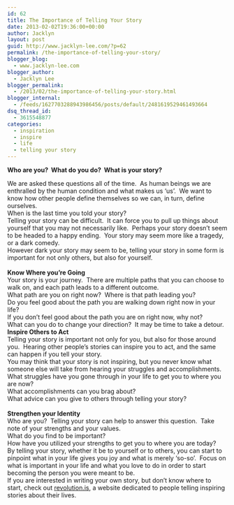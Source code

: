 ```yaml
---
id: 62
title: The Importance of Telling Your Story
date: 2013-02-02T19:36:00+00:00
author: Jacklyn
layout: post
guid: http://www.jacklyn-lee.com/?p=62
permalink: /the-importance-of-telling-your-story/
blogger_blog:
  - www.jacklyn-lee.com
blogger_author:
  - Jacklyn Lee
blogger_permalink:
  - /2013/02/the-importance-of-telling-your-story.html
blogger_internal:
  - /feeds/1627703288943986456/posts/default/2481619529461493664
dsq_thread_id:
  - 3615548877
categories:
  - inspiration
  - inspire
  - life
  - telling your story
---
```

<input class="jpibfi" type="hidden" />

**Who are you?&nbsp; What do you do?&nbsp; What is your story?** 

<div>
</div>

<div>
  We are asked these questions all of the time.&nbsp; As human beings we are enthralled by the human condition and what makes us ‘us’.&nbsp; We want to know how other people define themselves so we can, in turn, define ourselves.
</div>

<div>
</div>

<div>
  When is the last time you told your story?
</div>

<div>
</div>

<div>
  Telling your story can be difficult.&nbsp; It can force you to pull up things about yourself that you may not necessarily like.&nbsp; Perhaps your story doesn’t seem to be headed to a happy ending.&nbsp; Your story may seem more like a tragedy, or a dark comedy.
</div>

<div>
</div>

<div>
  However dark your story may seem to be, telling your story in some form is important for not only others, but also for yourself.
</div>

<div>
</div>

<div>
  <o:p><br /></o:p>
</div>

<div>
  <b>Know Where you’re Going</b>
</div>

<div>
</div>

<div>
  Your story is your journey.&nbsp; There are multiple paths that you can choose to walk on, and each path leads to a different outcome.&nbsp;&nbsp;
</div>

<div>
</div>

<div>
  What path are you on right now?&nbsp; Where is that path leading you?&nbsp;&nbsp;
</div>

<div>
  Do you feel good about the path you are walking down right now in your life?&nbsp;&nbsp;
</div>

<div>
  If you don’t feel good about the path you are on right now, why not?&nbsp;&nbsp;
</div>

<div>
  What can you do to change your direction?&nbsp; It may be time to take a detour.
</div>

<div>
</div>

<div>
</div>

<div>
  <b>Inspire Others to Act</b>
</div>

<div>
</div>

<div>
  Telling your story is important not only for you, but also for those around you.&nbsp; Hearing other people’s stories can inspire you to act, and the same can happen if you tell your story.&nbsp;&nbsp;
</div>

<div>
</div>

<div>
  You may think that your story is not inspiring, but you never know what someone else will take from hearing your struggles and accomplishments.&nbsp;&nbsp;
</div>

<div>
</div>

<div>
  What struggles have you gone through in your life to get you to where you are now?&nbsp;&nbsp;
</div>

<div>
  What accomplishments can you brag about?&nbsp;&nbsp;
</div>

<div>
  What advice can you give to others through telling your story?
</div>

<div>
</div>

<div>
  <o:p><b><br /></b></o:p>
</div>

<div>
  <b>Strengthen your Identity</b>
</div>

<div>
</div>

<div>
  Who are you?&nbsp; Telling your story can help to answer this question.&nbsp; Take note of your strengths and your values.&nbsp;&nbsp;
</div>

<div>
</div>

<div>
  What do you find to be important?&nbsp;&nbsp;
</div>

<div>
  How have you utilized your strengths to get you to where you are today?&nbsp;&nbsp;
</div>

<div>
</div>

<div>
  By telling your story, whether it be to yourself or to others, you can start to pinpoint what in your life gives you joy and what is merely ‘so-so’.&nbsp; Focus on what is important in your life and what you love to do in order to start becoming the person you were meant to be.
</div>

<div>
</div>

<div>
  If you are interested in writing your own story, but don’t know where to start, check out <a href="http://revolution.is/">revolution.is</a>, a website dedicated to people telling inspiring stories about their lives.
</div>

<div>
</div>